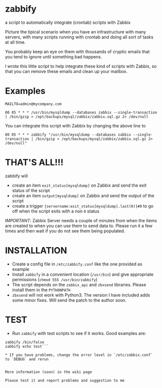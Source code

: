zabbify
=======

a script to automatically integrate (crontab) scripts with Zabbix

Picture the tipical scenario when you have an infrastructure with many servers, with many scripts running 
with crontab and doing all sort of tasks at all time.

You probably keep an eye on them with thousands of cryptic emails that you tend to ignore until something bad happens.

I wrote this little script to help integrate these kind of scripts with Zabbix, so that you can remove these emails
and clean up your mailbox.

Examples
=======

```
MAILTO=admin@mycompany.com

00 05 * * * /usr/bin/mysqldump --databases zabbix --single-transaction | /bin/gzip > /opt/backups/mysql/zabbix/zabbix.sql.gz 2> /dev/null
```
You can integrate this script with Zabbix by changing the above line to 

```
00 05 * * * zabbify "/usr/bin/mysqldump --databases zabbix --single-transaction | /bin/gzip > /opt/backups/mysql/zabbix/zabbix.sql.gz 2> /dev/null"
```

THAT'S ALL!!!
====

zabbify will
* create an item `exit_status[mysqldump]` on Zabbix and send the exit status of the script
* create an item `output[mysqldump]` on Zabbix and send the output of the script
* create a trigger `{servername:exit_status[mysqldump].last(0)}#0` to go off when the script exits with a non `0` status

*IMPORTANT*: Zabbix Server needs a couple of minutes from when the items are created to when you can use them to send data to. Please run it a few times and then wait if you do not see them being populated.

INSTALLATION
====

* Create a config file in `/etc/zabbify.conf` like the one provided as example
* Install `zabbify` in a convenient location (`/usr/bin`) and give appropriate permissions (`chmod 555 /usr/bin/zabbify`)
* The script depends on the `zabbix_api` and `zbxsend` libraries. Please install them in the `PYTHONPATH`
* `zbxsend` will not work with Python3. The version I have included adds some minor fixes. Will send the patch to the author soon.

TEST
====

* Run `zabbify` with test scripts to see if it works. Good examples are:
``` zabbify /bin/true
zabbify /bin/false
zabbify echo test```

* If you have problems, change the error level in `/etc/zabbix.conf` to `DEBUG` and rerun


More information (soon) in the wiki page

Please test it and report problems and suggestion to me 
